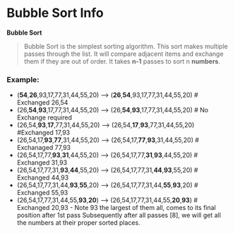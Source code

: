 # Bubble Sort Info

**Bubble Sort**
> Bubble Sort is the simplest sorting algorithm.
> This sort makes multiple passes through the list.
> It will compare adjacent items and exchange them if they are out of order.
> It takes __n-1__ passes to sort n __numbers__.

### Example:

- (**54**,**26**,93,17,77,31,44,55,20) --> (**26**,**54**,93,17,77,31,44,55,20) # Exchanged 26,54
- (26,**54**,**93**,17,77,31,44,55,20) --> (26,**54**,**93**,17,77,31,44,55,20) # No Exchange required
- (26,54,**93**,**17**,77,31,44,55,20) --> (26,54,**17**,**93**,77,31,44,55,20)  #Exchanged 17,93
- (26,54,17,**93**,**77**,31,44,55,20) --> (26,54,17,**77**,**93**,31,44,55,20) # Exchanaged 77,93
- (26,54,17,77,**93**,**31**,44,55,20) --> (26,54,17,77,**31**,**93**,44,55,20) # Exchanged 31,93
- (26,54,17,77,31,**93**,**44**,55,20) --> (26,54,17,77,31,**44**,**93**,55,20) # Exchanged 44,93
- (26,54,17,77,31,44,**93**,**55**,20) --> (26,54,17,77,31,44,**55**,**93**,20) # Exchanged 55,93
- (26,54,17,77,31,44,55,**93**,**20**) --> (26,54,17,77,31,44,55,**20**,**93**) # Exchanged 20,93 - Note 93 the largest of them all, comes to its                                                                                                       final position after 1st pass
Subsequently after all passes [8], we will get all the numbers at their proper sorted places.